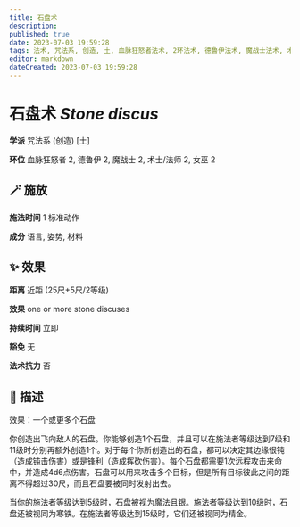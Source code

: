 ```yaml
---
title: 石盘术
description: 
published: true
date: 2023-07-03 19:59:28
tags: 法术, 咒法系, 创造, 土, 血脉狂怒者法术, 2环法术, 德鲁伊法术, 魔战士法术, 术士/法师法术, 女巫法术
editor: markdown
dateCreated: 2023-07-03 19:59:28
---
```


# **石盘术** *Stone discus*

**学派** 咒法系 (创造) \[土\] 

**环位** 血脉狂怒者 2, 德鲁伊 2, 魔战士 2, 术士/法师 2, 女巫 2

## 🪄 施放

**施法时间** 1 标准动作

**成分** 语言, 姿势, 材料

## ✨ 效果  

**距离** 近距 (25尺+5尺/2等级) 

**效果** one or more stone discuses 

**持续时间** 立即 

**豁免** 无

**法术抗力** 否

## 📖 描述

效果：一个或更多个石盘

你创造出飞向敌人的石盘。你能够创造1个石盘，并且可以在施法者等级达到7级和11级时分别再额外创造1个。对于每个你所创造出的石盘，都可以决定其边缘很钝（造成钝击伤害）或是锋利（造成挥砍伤害）。每个石盘都需要1次远程攻击来命中，并造成4d6点伤害。石盘可以用来攻击多个目标，但是所有目标彼此之间的距离不得超过30尺，而且石盘要被同时发射出去。

当你的施法者等级达到5级时，石盘被视为魔法且银。施法者等级达到10级时，石盘还被视同为寒铁。在施法者等级达到15级时，它们还被视同为精金。
    